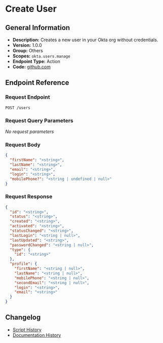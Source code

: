 <!-- BEGIN GENERATED CONTENT -->
# Create User

## General Information

- **Description:** Creates a new user in your Okta org without credentials.
- **Version:** 1.0.0
- **Group:** Others
- **Scopes:** `okta.users.manage`
- **Endpoint Type:** Action
- **Code:** [github.com](https://github.com/NangoHQ/integration-templates/tree/main/integrations/okta-preview/actions/create-user.ts)


## Endpoint Reference

### Request Endpoint

`POST /users`

### Request Query Parameters

_No request parameters_

### Request Body

```json
{
  "firstName": "<string>",
  "lastName": "<string>",
  "email": "<string>",
  "login": "<string>",
  "mobilePhone?": "<string | undefined | null>"
}
```

### Request Response

```json
{
  "id": "<string>",
  "status": "<string>",
  "created": "<string>",
  "activated": "<string>",
  "statusChanged": "<string>",
  "lastLogin": "<string | null>",
  "lastUpdated": "<string>",
  "passwordChanged": "<string | null>",
  "type": {
    "id": "<string>"
  },
  "profile": {
    "firstName": "<string | null>",
    "lastName": "<string | null>",
    "mobilePhone": "<string | null>",
    "secondEmail": "<string | null>",
    "login": "<string>",
    "email": "<string>"
  }
}
```

## Changelog

- [Script History](https://github.com/NangoHQ/integration-templates/commits/main/integrations/okta-preview/actions/create-user.ts)
- [Documentation History](https://github.com/NangoHQ/integration-templates/commits/main/integrations/okta-preview/actions/create-user.md)

<!-- END  GENERATED CONTENT -->

